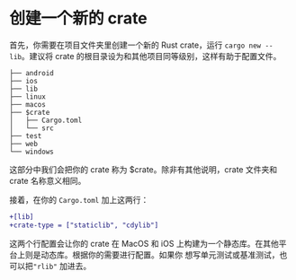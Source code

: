 # 创建一个新的 crate

首先，你需要在项目文件夹里创建一个新的 Rust crate，运行 `cargo new --lib`。建议将 crate
的根目录设为和其他项目同等级别，这样有助于配置文件。

```
├── android
├── ios
├── lib
├── linux
├── macos
├── $crate
│   ├── Cargo.toml
│   └── src
├── test
├── web
└── windows
```

这部分中我们会把你的 crate 称为 $crate。除非有其他说明，crate 文件夹和 crate 名称意义相同。

接着，在你的 `Cargo.toml` 加上这两行：

```diff
+[lib]
+crate-type = ["staticlib", "cdylib"]
```

这两个行配置会让你的 crate 在 MacOS 和 iOS 上构建为一个静态库。在其他平台上则是动态库。根据你的需要进行配置。如果你
想写单元测试或基准测试，也可以把`"rlib"` 加进去。
